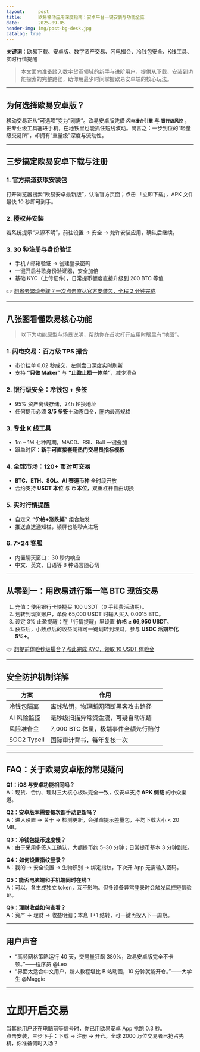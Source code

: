 ```yaml
---
layout:     post
title:      欧易移动应用深度指南：安卓平台一键安装与功能全览
date:       2025-09-05
header-img: img/post-bg-desk.jpg
catalog: true
---
```


**关键词**：欧易下载、安卓版、数字资产交易、闪电撮合、冷钱包安全、K线工具、实时行情提醒

> 本文面向准备踏入数字货币领域的新手与进阶用户，提供从下载、安装到功能探索的完整路径，助你用最少时间掌握欧易安卓端的核心玩法。

---

## 为何选择欧易安卓版？
移动交易正从“可选项”变为“刚需”。欧易安卓版凭借 **`闪电撮合引擎`** 与 **`银行级风控`** ，把专业级工具塞进手机，在地铁里也能抓住短线波动。简言之：一步到位的“轻量级交易所”，却拥有“重量级”深度与流动性。

---

## 三步搞定欧易安卓下载与注册
### 1. 官方渠道获取安装包  
打开浏览器搜索“欧易安卓最新版”，认准官方页面；点击 「立即下载」，APK 文件最快 10 秒即可到手。

### 2. 授权并安装  
若系统提示“来源不明”，前往设置 → 安全 → 允许安装应用，确认后继续。

### 3. 30 秒注册与身份验证  
- 手机 / 邮箱验证 → 创建登录密码  
- 一键开启谷歌身份验证器，安全加倍  
- 基础 KYC（上传证件），日常提币额度直接升级到 200 BTC 等值

👉 [想省去繁琐步骤？一次点击直达官方安装包，全程 2 分钟完成](https://okxdog.com/)

---

## 八张图看懂欧易核心功能
> 以下为功能原型与场景说明，帮助你在首次打开应用时眼里有“地图”。

### 1. 闪电交易：百万级 TPS 撮合
- 市价挂单 0.02 秒成交，左侧盘口深度实时刷新
- 支持 **“只做 Maker”** 与 **“止盈止损一体单”**，减少滑点

### 2. 银行级安全：冷钱包 + 多签
- 95% 资产离线存储，24h 轮换地址  
- 任何提币必须 **3/5 多签**＋动态口令，圈内最高规格

### 3. 专业 K 线工具
- 1m – 1M 七种周期，MACD、RSI、Boll 一键叠加  
- 跟单时区：**新手可直接套用热门交易员指标模板**

### 4. 全球市场：120+ 币对可交易
- **BTC、ETH、SOL、AI 赛道币种** 全时段开放  
- 合约支持 **USDT 本位** 与 **币本位**，双重杠杆自由切换

### 5. 实时行情提醒
- 自定义 **“价格+涨跌幅”** 组合触发  
- 推送直达通知栏，锁屏也能秒点进场

### 6. 7×24 客服
- 内置聊天窗口：30 秒内响应  
- 中文、英文、日语等 8 种语言随心切

---

## 从零到一：用欧易进行第一笔 BTC 现货交易
1. 充值：使用银行卡快捷买 100 USDT（0 手续费活动期）。  
2. 划转到现货账户，单价 65,000 USDT 时输入买入 0.0015 BTC。  
3. 设定 3% 止盈提醒：在「行情提醒」里设置 **价格 ≥ 66,950 USDT**。  
4. 获益后，小数点后的收益同样可一键划转到理财，参与 **USDC 活期年化 5%+**。

👉 [想提前体验秒级撮合？点此完成 KYC，领取 10 USDT 体验金](https://okxdog.com/)

---

## 安全防护机制详解
| 方案         | 作用                                  |
|--------------|---------------------------------------|
| 冷钱包隔离   | 离线私钥，物理断网阻断黑客攻击路径     |
| AI 风险监控  | 毫秒级扫描异常资金流，可疑自动冻结      |
| 风险准备金   | 7,000 BTC 体量，极端事件全额先行赔付   |
| SOC2 TypeII  | 国际审计背书，每年复核一次               |

---

## FAQ：关于欧易安卓版的常见疑问

**Q1：iOS 与安卓功能相同吗？**  
A：现货、合约、理财三大核心板块完全一致，仅安卓支持 **APK 侧载** 的小众渠道。

**Q2：安卓版本需要每次都手动更新吗？**  
A：进入设置 → 关于 → 检测更新，会弹窗提示差量包，平均下载大小 < 20 MB。

**Q3：冷钱包提币速度慢？**  
A：由于采用多签人工确认，大额提币约 5–30 分钟；日常提币基本 3 分钟到账。

**Q4：如何设置指纹登录？**  
A：我的 → 安全设置 → 生物识别 → 绑定指纹，下次开 App 无需输入密码。

**Q5：能否电脑端和手机端同时在线？**  
A：可以，各生成独立 token，互不影响。但多设备异常登录时会触发风控短信验证。

**Q6：理财收益如何查看？**  
A：资产 → 理财 → 收益明细；本息 T+1 结转，可一键再投入下一周期。

---

## 用户声音
- “高频网格策略运行 40 天，交易量狂飙 380%，欧易安卓版完全不卡顿。”——程序员 @Leo  
- “界面太适合中文用户，新人教程堪比 B 站动画，10 分钟就能开仓。”——大学生 @Maggie

---

# 立即开启交易
当其他用户还在电脑前等信号时，你已用欧易安卓 App 抢跑 0.3 秒。  
点击安装，三步下手：下载 → 注册 → 开仓。全球 2000 万位交易者已抢占先机，你准备何时入场？